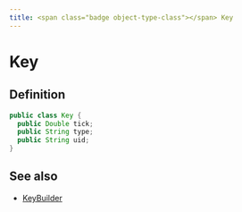 ```yaml
---
title: <span class="badge object-type-class"></span> Key
---
```

# <span class="badge object-type-class"></span> Key

## Definition

```java
public class Key {
  public Double tick;
  public String type;
  public String uid;
}
```
## See also

 * <span class="badge builder"></span> [KeyBuilder](./builder-KeyBuilder.md)
